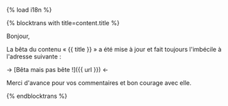 {% load i18n %}

{% blocktrans with title=content.title %}

Bonjour,

La bêta du contenu « {{ title }} » a été mise à jour et fait toujours 
l'imbécile à l'adresse suivante :

-> [Bêta mais pas bête !]({{ url }}) <-

Merci d'avance pour vos commentaires et bon courage avec elle.

{%  endblocktrans %}

